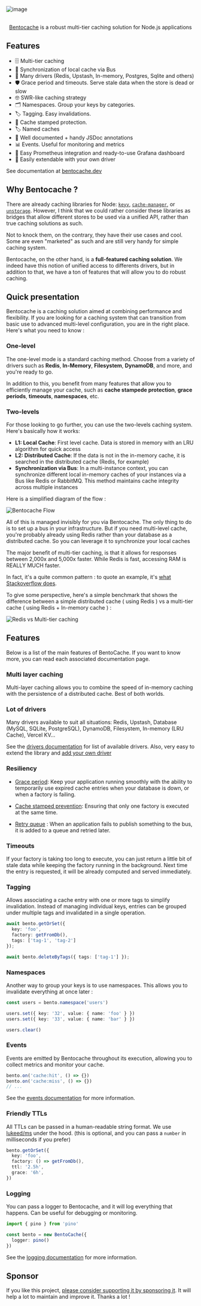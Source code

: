 ![image](https://github.com/Julien-R44/bentocache/assets/8337858/4aa1023f-7a4f-4d73-8400-05baafbc899a)

<p align="center">
  <br/>
  <a href="https://bentocache.dev/">Bentocache</a> is a robust multi-tier caching solution for Node.js applications
  <br/>
</p>

## Features

- 🗄️ Multi-tier caching
- 🔄 Synchronization of local cache via Bus
- 🚀 Many drivers (Redis, Upstash, In-memory, Postgres, Sqlite and others)
- 🛡️ Grace period and timeouts. Serve stale data when the store is dead or slow
- 🤓 SWR-like caching strategy
- 🗂️ Namespaces. Group your keys by categories.
- 🏷️ Tagging. Easy invalidations.
- 🛑 Cache stamped protection.
- 🏷️ Named caches
- 📖 Well documented + handy JSDoc annotations
- 📊 Events. Useful for monitoring and metrics
- 📝 Easy Prometheus integration and ready-to-use Grafana dashboard
- 🧩 Easily extendable with your own driver

See documentation at [bentocache.dev](https://bentocache.dev/docs/introduction)

## Why Bentocache ? 

There are already caching libraries for Node: [`keyv`](https://keyv.org/), [`cache-manager`](https://github.com/node-cache-manager/node-cache-manager#readme), or [`unstorage`](https://unstorage.unjs.io/). However, I think that we could rather consider these libraries as bridges that allow different stores to be used via a unified API, rather than true caching solutions as such.

Not to knock them, on the contrary, they have their use cases and cool. Some are even "marketed" as such and are still very handy for simple caching system.

Bentocache, on the other hand, is a **full-featured caching solution**. We indeed have this notion of unified access to differents drivers, but in addition to that, we have a ton of features that will allow you to do robust caching.

## Quick presentation

Bentocache is a caching solution aimed at combining performance and flexibility. If you are looking for a caching system that can transition from basic use to advanced multi-level configuration, you are in the right place. Here's what you need to know :

### One-level

The one-level mode is a standard caching method. Choose from a variety of drivers such as **Redis**, **In-Memory**, **Filesystem**, **DynamoDB**, and more, and you're ready to go. 

In addition to this, you benefit from many features that allow you to efficiently manage your cache, such as **cache stampede protection**, **grace periods**, **timeouts**, **namespaces**, etc.

### Two-levels
For those looking to go further, you can use the two-levels caching system. Here's basically how it works:

- **L1: Local Cache**: First level cache. Data is stored in memory with an LRU algorithm for quick access
- **L2: Distributed Cache**: If the data is not in the in-memory cache, it is searched in the distributed cache (Redis, for example)
- **Synchronization via Bus**: In a multi-instance context, you can synchronize different local in-memory caches of your instances via a Bus like Redis or RabbitMQ. This method maintains cache integrity across multiple instances

Here is a simplified diagram of the flow :

![Bentocache Flow](./assets/bentocache_flow.png)

All of this is managed invisibly for you via Bentocache. The only thing to do is to set up a bus in your infrastructure. But if you need multi-level cache, you're probably already using Redis rather than your database as a distributed cache. So you can leverage it to synchronize your local caches

The major benefit of multi-tier caching, is that it allows for responses between 2,000x and 5,000x faster. While Redis is fast, accessing RAM is REALLY MUCH faster.

In fact, it's a quite common pattern : to quote an example, it's [what Stackoverflow does](https://nickcraver.com/blog/2019/08/06/stack-overflow-how-we-do-app-caching/#layers-of-cache-at-stack-overflow). 


To give some perspective, here's a simple benchmark that shows the difference between a simple distributed cache ( using Redis ) vs a multi-tier cache ( using Redis + In-memory cache ) :

![Redis vs Multi-tier caching](./assets/redis_vs_mtier.png) 

## Features

Below is a list of the main features of BentoCache. If you want to know more, you can read each associated documentation page.

### Multi layer caching

Multi-layer caching allows you to combine the speed of in-memory caching with the persistence of a distributed cache. Best of both worlds.

### Lot of drivers

Many drivers available to suit all situations: Redis, Upstash, Database (MySQL, SQLite, PostgreSQL), DynamoDB, Filesystem, In-memory (LRU Cache), Vercel KV...

See the [drivers documentation](https://bentocache.dev/docs/cache-drivers) for list of available drivers. Also, very easy to extend the library and [add your own driver](https://bentocache.dev/docs/custom-cache-driver)

### Resiliency

- [Grace period](https://bentocache.dev/docs/grace-periods): Keep your application running smoothly with the ability to temporarily use expired cache entries when your database is down, or when a factory is failing.

- [Cache stamped prevention](https://bentocache.dev/docs/stampede-protection): Ensuring that only one factory is executed at the same time.

- [Retry queue](https://bentocache.dev/docs/multi-tier#retry-queue-strategy) : When an application fails to publish something to the bus, it is added to a queue and retried later.

### Timeouts 

If your factory is taking too long to execute, you can just return a little bit of stale data while keeping the factory running in the background. Next time the entry is requested, it will be already computed and served immediately.

### Tagging

Allows associating a cache entry with one or more tags to simplify invalidation. Instead of managing individual keys, entries can be grouped under multiple tags and invalidated in a single operation.

```ts
await bento.getOrSet({
  key: 'foo',
  factory: getFromDb(),
  tags: ['tag-1', 'tag-2']
});

await bento.deleteByTags({ tags: ['tag-1'] });
```

### Namespaces

Another way to group your keys is to use namespaces. This allows you to invalidate everything at once later :

```ts
const users = bento.namespace('users')

users.set({ key: '32', value: { name: 'foo' } })
users.set({ key: '33', value: { name: 'bar' } })

users.clear() 
```

### Events

Events are emitted by Bentocache throughout its execution, allowing you to collect metrics and monitor your cache.

```ts
bento.on('cache:hit', () => {})
bento.on('cache:miss', () => {})
// ...
```

See the [events documentation](https://bentocache.dev/docs/events) for more information.

### Friendly TTLs

All TTLs can be passed in a human-readable string format. We use [lukeed/ms](https://github.com/lukeed/ms) under the hood. (this is optional, and you can pass a `number` in milliseconds if you prefer)

```ts
bento.getOrSet({
  key: 'foo',
  factory: () => getFromDb(),
  ttl: '2.5h',
  grace: '6h',
})
```

### Logging

You can pass a logger to Bentocache, and it will log everything that happens. Can be useful for debugging or monitoring.

```ts
import { pino } from 'pino'

const bento = new BentoCache({
  logger: pino()
})
```

See the [logging documentation](https://bentocache.dev/docs/logging) for more information.

## Sponsor

If you like this project, [please consider supporting it by sponsoring it](https://github.com/sponsors/Julien-R44/). It will help a lot to maintain and improve it. Thanks a lot !
